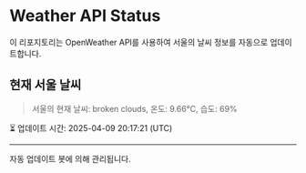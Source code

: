 
# Weather API Status

이 리포지토리는 OpenWeather API를 사용하여 서울의 날씨 정보를 자동으로 업데이트합니다.

## 현재 서울 날씨
> 서울의 현재 날씨: broken clouds, 온도: 9.66°C, 습도: 69%

⏳ 업데이트 시간: 2025-04-09 20:17:21 (UTC)

---
자동 업데이트 봇에 의해 관리됩니다.
